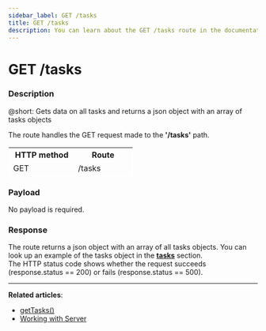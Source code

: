 ```yaml
---
sidebar_label: GET /tasks
title: GET /tasks
description: You can learn about the GET /tasks route in the documentation of the DHTMLX JavaScript To Do List library. Browse developer guides and API reference, try out code examples and live demos, and download a free 30-day evaluation version of DHTMLX To Do List.
---
```


# GET /tasks

### Description

@short: Gets data on all tasks and returns a json object with an array of tasks objects

The route handles the GET request made to the **'/tasks'** path.

<table style="border: 1px solid white; border-collapse: collapse; width:50%">
<thead style="border: 1px solid white; border-collapse: collapse;">
<th style="width:25%">HTTP method</th>
<th style="width:25%">Route</th>
</thead>
<tbody style="border: 1px solid white; border-collapse: collapse">
<tr>
<td>GET</td>
<td>/tasks</td>
</tr>
</tbody>
</table>

### Payload

No payload is required.

### Response

The route returns a json object with an array of all tasks objects.
You can look up an example of the tasks object in the [**tasks**](api/configs/tasks_config.md) section. <br/> 
The HTTP status code shows whether the request succeeds (response.status == 200) or fails (response.status == 500).

---

**Related articles**:

- [getTasks()](api/rest_api/methods/gettasks_method.md)
- [Working with Server](guides/working_with_server.md)